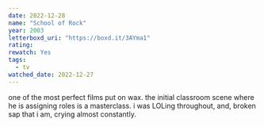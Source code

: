 ```yaml
---
date: 2022-12-28
name: "School of Rock"
year: 2003
letterboxd_uri: "https://boxd.it/3AYma1"
rating: 
rewatch: Yes
tags:
  - tv
watched_date: 2022-12-27
---
```


one of the most perfect films put on wax. the initial classroom scene where he is assigning roles is a masterclass. i was LOLing throughout, and, broken sap that i am, crying almost constantly.
